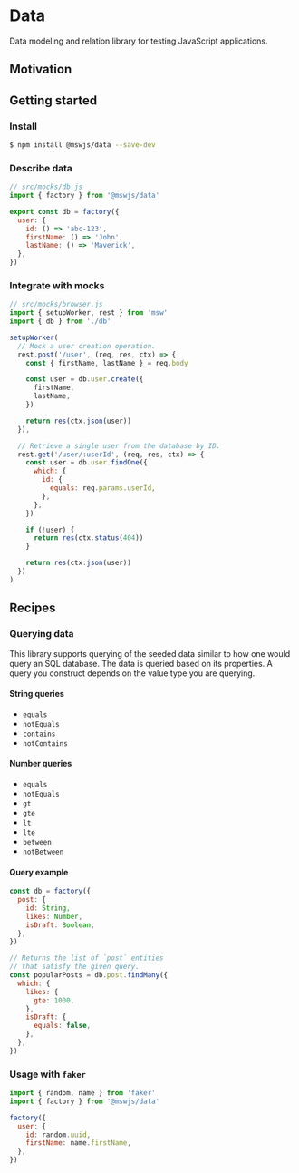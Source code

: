 # Data

Data modeling and relation library for testing JavaScript applications.

## Motivation

## Getting started

### Install

```bash
$ npm install @mswjs/data --save-dev
```

### Describe data

```js
// src/mocks/db.js
import { factory } from '@mswjs/data'

export const db = factory({
  user: {
    id: () => 'abc-123',
    firstName: () => 'John',
    lastName: () => 'Maverick',
  },
})
```

### Integrate with mocks

```js
// src/mocks/browser.js
import { setupWorker, rest } from 'msw'
import { db } from './db'

setupWorker(
  // Mock a user creation operation.
  rest.post('/user', (req, res, ctx) => {
    const { firstName, lastName } = req.body

    const user = db.user.create({
      firstName,
      lastName,
    })

    return res(ctx.json(user))
  }),

  // Retrieve a single user from the database by ID.
  rest.get('/user/:userId', (req, res, ctx) => {
    const user = db.user.findOne({
      which: {
        id: {
          equals: req.params.userId,
        },
      },
    })

    if (!user) {
      return res(ctx.status(404))
    }

    return res(ctx.json(user))
  })
)
```

## Recipes

### Querying data

This library supports querying of the seeded data similar to how one would query an SQL database. The data is queried based on its properties. A query you construct depends on the value type you are querying.

#### String queries

- `equals`
- `notEquals`
- `contains`
- `notContains`

#### Number queries

- `equals`
- `notEquals`
- `gt`
- `gte`
- `lt`
- `lte`
- `between`
- `notBetween`

#### Query example

```js
const db = factory({
  post: {
    id: String,
    likes: Number,
    isDraft: Boolean,
  },
})

// Returns the list of `post` entities
// that satisfy the given query.
const popularPosts = db.post.findMany({
  which: {
    likes: {
      gte: 1000,
    },
    isDraft: {
      equals: false,
    },
  },
})
```

### Usage with `faker`

```js
import { random, name } from 'faker'
import { factory } from '@mswjs/data'

factory({
  user: {
    id: random.uuid,
    firstName: name.firstName,
  },
})
```

